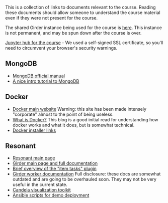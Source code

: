 This is a collection of links to documents relevant to the course. Reading these documents should allow
someone to understand the course material even if they were not present for the course.

The shared Girder instance being used for the course is [here](https://resonant-demo.kitware.com). This instance is not permanent, and may be spun down after the course is over.

[Jupyter hub for the course](https://ec2-34-229-251-200.compute-1.amazonaws.com:8000) - We used a self-signed SSL certificate, so you'll need to circumvent your browser's security warnings.



## MongoDB

* [MongoDB official manual](https://docs.mongodb.com/manual/)
* [A nice intro tutorial to MongoDB](https://www.tutorialspoint.com/mongodb/index.htm)

## Docker

* [Docker main website](https://www.docker.com/) Warning: this site has been made intensely "corporate" almost to the point of being useless.
* [What is Docker?](https://devopscube.com/what-is-docker/) This blog is a good initial read for understanding how docker works and what it does, but is somewhat technical.
* [Docker installer links](https://store.docker.com/search?type=edition&offering=community)

## Resonant

* [Resonant main page](http://resonant.kitware.com/)
* [Girder main page and full documentation](http://girder.readthedocs.io/en/latest/)
* [Brief overview of the "item tasks" plugin](http://girder.readthedocs.io/en/latest/plugins.html#item-tasks)
* [Girder worker documentation](http://girder-worker.readthedocs.io/en/latest/) Full disclosure: these docs are somewhat outdated and are going to be overhauled soon. They may not be very useful in the current state.
* [Candela visualization toolkit](http://candela.readthedocs.io/en/latest/)
* [Ansible scripts for demo deployment](https://github.com/girder/girder/tree/master/plugins/item_tasks/devops)
